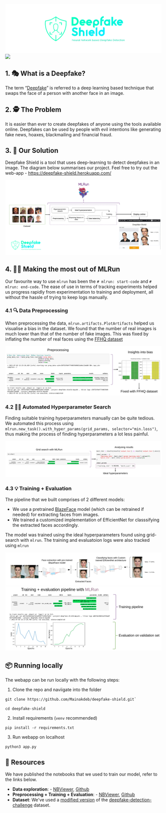 ![](/assets/deepfake-shield-banner-wide.png)
[![](https://img.shields.io/badge/heroku-deployed-green)](https://deepfake-shield.herokuapp.com/)

## 1. :performing_arts: What is a Deepfake?
The term “[Deepfake](https://en.wikipedia.org/wiki/Deepfake)” is referred to a deep learning based technique that swaps the face of a person with another face in an image.

## 2. :detective: The Problem 
It is easier than ever to create deepfakes of anyone using the tools available online. Deepfakes can be used by people with evil intentions like generating fake news, hoaxes, blackmailing and financial fraud.

## 3. :dart: Our Solution
Deepfake Shield is a tool that uses deep-learning to detect deepfakes in an image. The diagram below summarises our project. Feel free to try out the web-app - https://deepfake-shield.herokuapp.com/

![](/assets/summary.png)

## 4. 🧙‍♂️ Making the most out of MLRun 

Our favourite way to use `mlrun` has been the `# mlrun: start-code` and  `# mlrun: end-code`. The ease of use in terms of tracking experiments helped us progress rapidly from experimentation to training and deployment, all without the hassle of trying to keep logs manually.


### 4.1 :mag: Data Preprocessing

When preprocessing the data, `mlrun.artifacts.PlotArtifacts` helped us visualise a bias in the dataset. We found that the number of real images is much lower than that of the number of fake images. This was fixed by inflating the number of real faces using the [FFHQ dataset](https://github.com/NVlabs/ffhq-dataset)

![](/assets/mlrun_util_preprocessing.png)

### 4.2 🧑‍🔬 Automated Hyperparameter Search
Finding suitable training hyperparameters manually can be quite tedious. We automated this process using `mlrun.new_task().with_hyper_params(grid_params, selector="min.loss")`, thus making the process of finding hyperparameters a lot less painful.

![](/assets/mlrun_util_grid_search.png)


### 4.3 💡 Training + Evaluation 

The pipeline that we built comprises of 2 different models:
* We use a pretrained [BlazeFace](https://github.com/hollance/BlazeFace-PyTorch) model (which can be retrained if needed) for extracting faces from images.
* We trained a customized implementation of EfficientNet for classsifying the extracted faces accordingly. 

The model was trained using the ideal hyperparameters found using grid-search with `mlrun`. The training and evaluatoion logs were also tracked using `mlrun`

![](/assets/pred_pipeline.png)
![](/assets/mlrun_util_train.png)

## 📦 Running locally

The webapp can be run locally with the following steps:
1. Clone the repo and naviigate into the folder 

  ```
  git clone https://github.com/Mainakdeb/deepfake-shield.git`
  ```

```
cd deepfake-shield
```

2. Install requirements (`venv` recommended)

```
pip install -r requirements.txt
```

3. Run webapp on localhost

```
python3 app.py
```
  

## 📗 Resources
We have published the notebooks that we used to train our model, refer to the links below.

* **Data exploration**: - [NBViewer](https://nbviewer.jupyter.org/github/Mainakdeb/deepfake-shield/blob/main/notebooks/preprocess_and_explore_data.ipynb), [Github](https://github.com/Mainakdeb/deepfake-shield/blob/main/notebooks/preprocess_and_explore_data.ipynb)
* **Preprocessing + Training + Evaluation**: - [NBViewer](https://nbviewer.jupyter.org/github/Mainakdeb/deepfake-shield/blob/main/notebooks/train_deep_shield_model.ipynb), [Github](https://github.com/Mainakdeb/deepfake-shield/blob/main/notebooks/train_deep_shield_model.ipynb)
* **Dataset**: We've used a [modified version](https://www.kaggle.com/unkownhihi/deepfake) of the [deepfake-detection-challenge](https://www.kaggle.com/c/deepfake-detection-challenge) dataset.
